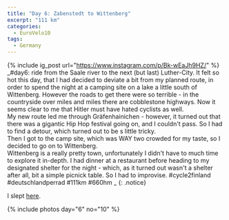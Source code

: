 ```yaml
---
title: "Day 6: Zabenstedt to Wittenberg"
excerpt: "111 km"
categories:
  - EuroVelo10
tags:
  - Germany
---
```

{% include ig_post url="https://www.instagram.com/p/Bk-wEaJh9HZ/" %}
_#day6: ride from the Saale river to the next (but last) Luther-City. It felt so hot this day, that I had decided to deviate a bit from my planned route, in order to spend the night at a camping site on a lake a little south of Wittenberg. However the roads to get there were so terrible - in the countryside over miles and miles there are cobblestone highways. Now it seems clear to me that Hitler must have hated cyclists as well.<br>
My new route led me through Gräfenhainichen - however, it turned out that there was a gigantic Hip Hop festival going on, and I couldn't pass. So I had to find a detour, which turned out to be s little tricky.<br>
Then I got to the camp site, which was WAY two crowded for my taste, so I decided to go on to Wittenberg.
<br>
Wittenberg is a really pretty town, unfortunately I didn't have to much time to explore it in-depth. I had dinner at a restaurant before heading to my designated shelter for the night - which, as it turned out wasn't a shelter after all, bit a simple picnick table. So I had to improvise. #cycle2finland #deutschlandperrad #111km #660hm
_
{: .notice}

I slept [here](https://www.openstreetmap.org/node/4908741008).

{% include photos day="6" no="10" %}